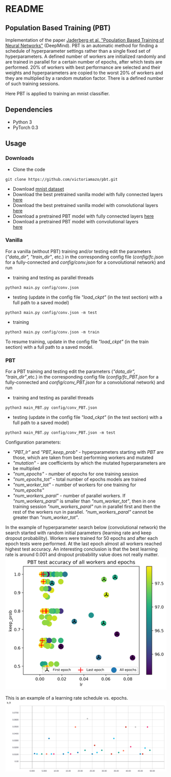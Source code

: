 # README

## Population Based Training (PBT)  
Implementation of the paper [Jaderberg et al. "Population Based Training of Neural Networks"](https://arxiv.org/abs/1711.09846) (DeepMind).
PBT is an automatic method for finding a schedule of hyperparameter settings rather than a single fixed 
set of hyperparameters. A defined number of workers are initialized randomly and 
are trained in parallel for a 
certain number of epochs, after which tests are performed. 20% of workers with best 
performance are selected and their weights and hyperparameters are  copied 
to the worst 20% of workers and they are multiplied by a random mutation factor. 
There is a defined number of such training sessions.

Here PBT is applied to training an mnist classifier.

## Dependencies
- Python 3
- PyTorch 0.3

## Usage

### Downloads
- Clone the code
```
git clone https://github.com/victoriamazo/pbt.git
```
- Download [mnist dataset](https://drive.google.com/open?id=1_mOZwOuuMHF7Ihzrrb30RdAfgnOspHQN)
- Download the best pretrained vanilla model with fully connected layers 
[here](https://drive.google.com/open?id=17bDCJRXh8SSupTFdehI1qX5h1AYFD1ec) 
- Download the best pretrained vanilla model with convolutional layers 
[here](https://drive.google.com/open?id=1OzW-Irh_LWbqYvSsDD5FZdvJvKI2-KYq)
- Download a pretrained PBT model with fully connected layers 
 [here](https://drive.google.com/open?id=1hlULxaPINOqpZoaTIKw83T3EUNdbipty)
- Download a pretrained PBT model with convolutional layers  
[here](https://drive.google.com/open?id=1TcTZr7IxCzarZ-tsV68tWSAhAZ8dul81)

### Vanilla 
For a vanilla (without PBT) training and/or testing edit the parameters (*"data_dir", 
"train_dir"*, etc.) in the corresponding config file (*config/fc.json* for a 
fully-connected and *config/conv.json* for a convolutional network) 
and run
- training and testing as parallel threads
```
python3 main.py config/conv.json 
```
- testing (update in the config file *"load_ckpt"* (in the test section) with a 
full path to a saved model)
```
python3 main.py config/conv.json -m test
```
- training
```
python3 main.py config/conv.json -m train
```
To resume training, update in the config file *"load_ckpt"* (in the train section) with a full 
path to a saved model.



### PBT 
For a PBT training and testing edit the parameters (*"data_dir", "train_dir"*,etc.)
in the corresponding config file (*config/fc_PBT.json* for a 
fully-connected and *config/conv_PBT.json* for a convolutional network) and run
- training and testing as parallel threads
```
python3 main_PBT.py config/conv_PBT.json 
```
- testing (update in the config file *"load_ckpt"* (in the test section) with a full path to a saved model)
```
python3 main_PBT.py config/conv_PBT.json -m test
```

Configuration parameters:
- *"PBT_lr"* and *"PBT_keep_prob"* - hyperparameters starting with *PBT* are those,
    which are taken from best performing workers and mutated
- *"mutation"* - are coefficients by which the mutated hyperparameters are 
be multiplied
- *"num_epochs"* - number of epochs for one training session
- *"num_epochs_tot"* - total number of epochs models are trained
- *"num_worker_tot"* - number of workers for one training for *"num_epochs"*
- *"num_workers_paral"* - number of parallel workers. If *"num_workers_paral"* is 
smaller than *"num_worker_tot"*, then in one training session *"num_workers_paral"* 
run in parallel first and then the rest of the workers run in parallel. 
*"num_workers_paral"* cannot be greater than *"num_worker_tot"*.

In the example of hyperparameter search below (convolutional network) 
the search started with random initial 
parameters (learning rate and keep dropout probability). Workers were trained for 50 epochs
and after each epoch tests were performed. At the last epoch almost all workers 
reached highest test accuracy. An interesting conclusion is that the best learning
rate is around 0.001 and dropout probability value does not really matter.    
![alt-text-1](https://github.com/victoriamazo/pbt/blob/master/images/results.png "title-1") 

This is an example of a learning rate schedule vs. epochs.
![alt-text-1](https://github.com/victoriamazo/pbt/blob/master/images/lr.png "title-1") 